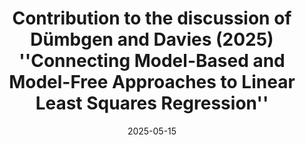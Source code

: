 ---
title: "Contribution to the discussion of Dümbgen and Davies (2025) ''Connecting Model-Based and Model-Free Approaches to Linear Least Squares Regression''"
collection: publications
category: contributions
permalink: /publication/costa2025_contribution_statistica
abstract: ''  # Abstract
date: 2025-05-15
venue: 'Statistica (to appear)'
abbr: "Statistical Inference"
#slidesurl: 'http://academicpages.github.io/files/slides1.pdf'
paperurl: ''  # Link to PDF
citation: ''  # BibTeX Citation
authors: "<u>Efthymios Costa</u>, and Ioanna Papatsouma"  # You can add this if not yet defined
---